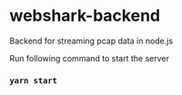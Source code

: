 # webshark-backend
Backend for streaming pcap data in node.js

Run following command to start the server

### `yarn start` 


